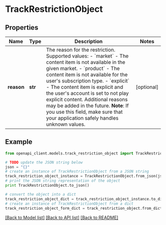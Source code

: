 # TrackRestrictionObject


## Properties
Name | Type | Description | Notes
------------ | ------------- | ------------- | -------------
**reason** | **str** | The reason for the restriction. Supported values: - &#x60;market&#x60; - The content item is not available in the given market. - &#x60;product&#x60; - The content item is not available for the user&#39;s subscription type. - &#x60;explicit&#x60; - The content item is explicit and the user&#39;s account is set to not play explicit content.  Additional reasons may be added in the future. **Note**: If you use this field, make sure that your application safely handles unknown values.  | [optional] 

## Example

```python
from openapi_client.models.track_restriction_object import TrackRestrictionObject

# TODO update the JSON string below
json = "{}"
# create an instance of TrackRestrictionObject from a JSON string
track_restriction_object_instance = TrackRestrictionObject.from_json(json)
# print the JSON string representation of the object
print TrackRestrictionObject.to_json()

# convert the object into a dict
track_restriction_object_dict = track_restriction_object_instance.to_dict()
# create an instance of TrackRestrictionObject from a dict
track_restriction_object_form_dict = track_restriction_object.from_dict(track_restriction_object_dict)
```
[[Back to Model list]](../README.md#documentation-for-models) [[Back to API list]](../README.md#documentation-for-api-endpoints) [[Back to README]](../README.md)


